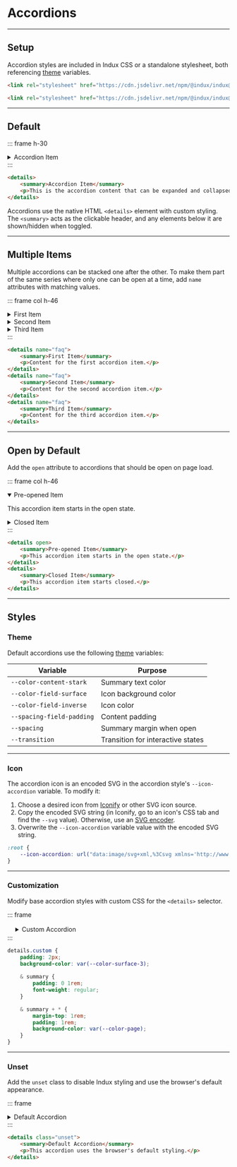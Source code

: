 # Accordions

---

## Setup

Accordion styles are included in Indux CSS or a standalone stylesheet, both referencing [theme](/styles/theme) variables.

<x-code-group copy>

```html "Indux CSS"
<link rel="stylesheet" href="https://cdn.jsdelivr.net/npm/@indux/indux@latest/dist/indux.min.css" />
```

```html "Standalone"
<link rel="stylesheet" href="https://cdn.jsdelivr.net/npm/@indux/indux@latest/dist/indux.accordion.css" />
```

</x-code-group>

---

## Default

::: frame h-30
<details>
    <summary>Accordion Item</summary>
    <p>This is the accordion content that can be expanded and collapsed by clicking the summary.</p>
</details>
:::

```html copy
<details>
    <summary>Accordion Item</summary>
    <p>This is the accordion content that can be expanded and collapsed by clicking the summary.</p>
</details>
```

Accordions use the native HTML `<details>` element with custom styling. The `<summary>` acts as the clickable header, and any elements below it are shown/hidden when toggled.

---

## Multiple Items

Multiple accordions can be stacked one after the other. To make them part of the same series where only one can be open at a time, add `name` attributes with matching values.

::: frame col h-46
<details name="faq">
    <summary>First Item</summary>
    <p>Content for the first accordion item.</p>
</details>
<details name="faq">
    <summary>Second Item</summary>
    <p>Content for the second accordion item.</p>
</details>
<details name="faq">
    <summary>Third Item</summary>
    <p>Content for the third accordion item.</p>
</details>
:::

```html copy numbers
<details name="faq">
    <summary>First Item</summary>
    <p>Content for the first accordion item.</p>
</details>
<details name="faq">
    <summary>Second Item</summary>
    <p>Content for the second accordion item.</p>
</details>
<details name="faq">
    <summary>Third Item</summary>
    <p>Content for the third accordion item.</p>
</details>
```

---

## Open by Default

Add the `open` attribute to accordions that should be open on page load.

::: frame col h-46
<details open>
    <summary>Pre-opened Item</summary>
    <p>This accordion item starts in the open state.</p>
</details>
<details>
    <summary>Closed Item</summary>
    <p>This accordion item starts closed.</p>
</details>
:::

```html copy numbers
<details open>
    <summary>Pre-opened Item</summary>
    <p>This accordion item starts in the open state.</p>
</details>
<details>
    <summary>Closed Item</summary>
    <p>This accordion item starts closed.</p>
</details>
```

---

## Styles

### Theme

Default accordions use the following [theme](/styles/theme) variables:

| Variable | Purpose |
|----------|---------|
| `--color-content-stark` | Summary text color |
| `--color-field-surface` | Icon background color |
| `--color-field-inverse` | Icon color |
| `--spacing-field-padding` | Content padding |
| `--spacing` | Summary margin when open |
| `--transition` | Transition for interactive states |

---

### Icon

The accordion icon is an encoded SVG in the accordion style's `--icon-accordion` variable. To modify it:

1. Choose a desired icon from <a href="https://icon-sets.iconify.design/" target="_blank" rel="noopener">Iconify</a> or other SVG icon source.
2. Copy the encoded SVG string (in Iconify, go to an icon's CSS tab and find the <code>--svg</code> value). Otherwise, use an <a href="https://yoksel.github.io/url-encoder/" target="_blank" rel="noopener">SVG encoder</a>.
3. Overwrite the `--icon-accordion` variable value with the encoded SVG string.

```css "Default chevron icon" copy
:root {
    --icon-accordion: url("data:image/svg+xml,%3Csvg xmlns='http://www.w3.org/2000/svg' width='1em' height='1em' viewBox='0 0 256 256'%3E%3Cpath fill='%23000' d='m184.49 136.49l-80 80a12 12 0 0 1-17-17L159 128L87.51 56.49a12 12 0 1 1 17-17l80 80a12 12 0 0 1-.02 17'/%3E%3C/svg%3E")
}
```

---

### Customization

Modify base accordion styles with custom CSS for the `<details>` selector.

::: frame
<style>
details.custom {
    padding: 2px;
    background-color: var(--color-surface-3);
    
    & summary {
        padding: 0 1rem;
        font-weight: regular;
    }

    & summary + * {
        margin-top: 1rem;
        padding: 1rem;
        background-color: var(--color-page);
    }
}
</style>

<details class="custom">
    <summary>Custom Accordion</summary>
    <p>This is an accordion with custom styles.</p>
</details>
:::

```css copy
details.custom {
    padding: 2px;
    background-color: var(--color-surface-3);
    
    & summary {
        padding: 0 1rem;
        font-weight: regular;
    }

    & summary + * {
        margin-top: 1rem;
        padding: 1rem;
        background-color: var(--color-page);
    }
}
```

---

### Unset

Add the `unset` class to disable Indux styling and use the browser's default appearance.

::: frame
<details class="unset">
    <summary>Default Accordion</summary>
    <p>This accordion uses the browser's default styling.</p>
</details>
:::

```html copy
<details class="unset">
    <summary>Default Accordion</summary>
    <p>This accordion uses the browser's default styling.</p>
</details>
```
